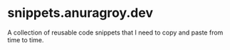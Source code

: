 # snippets.anuragroy.dev

A collection of reusable code snippets that I need to copy and paste from time to time.
